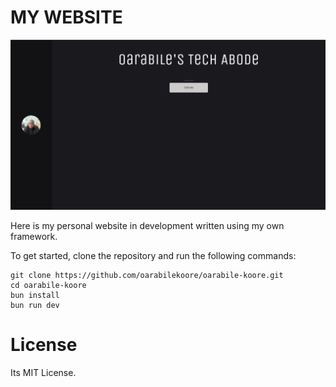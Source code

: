 # MY WEBSITE

![Screenshot](Screenshot.png)

Here is my personal website in development written using my own framework.

To get started, clone the repository and run the following commands:

```
git clone https://github.com/oarabilekoore/oarabile-koore.git
cd oarabile-koore
bun install
bun run dev
```

# License

Its MIT License.

